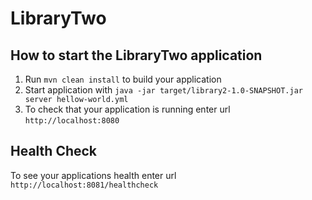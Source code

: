 # LibraryTwo

How to start the LibraryTwo application
---

1. Run `mvn clean install` to build your application
1. Start application with `java -jar target/library2-1.0-SNAPSHOT.jar server hellow-world.yml`
1. To check that your application is running enter url `http://localhost:8080`

Health Check
---

To see your applications health enter url `http://localhost:8081/healthcheck`
